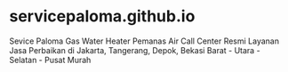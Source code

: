 # servicepaloma.github.io
Sevice Paloma Gas Water Heater Pemanas Air Call Center Resmi Layanan Jasa Perbaikan di Jakarta, Tangerang, Depok, Bekasi Barat - Utara - Selatan - Pusat Murah
